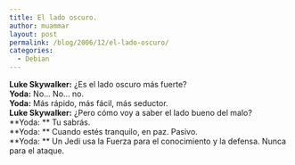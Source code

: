 ```yaml
---
title: El lado oscuro.
author: muammar
layout: post
permalink: /blog/2006/12/el-lado-oscuro/
categories:
  - Debian
---
```

**Luke Skywalker:** ¿Es el lado oscuro más fuerte?  
**Yoda:** No&#8230; No&#8230; no.  
**Yoda:** Más rápido, más fácil, más seductor.  
**Luke Skywalker:** ¿Pero cómo voy a saber el lado bueno del malo?  
**Yoda: ** Tu sabrás.  
**Yoda: ** Cuando estés tranquilo, en paz. Pasivo.  
**Yoda: ** Un Jedi usa la Fuerza para el conocimiento y la defensa. Nunca para el ataque.